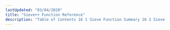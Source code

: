 ```yaml
---
lastUpdated: "03/04/2020"
title: "Sieve++ Function Reference"
description: "Table of Contents 16 1 Sieve Function Summary 16 2 Sieve Function Details..."
---
```


